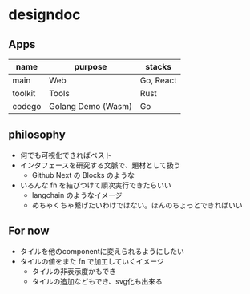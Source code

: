 # designdoc
## Apps
| name | purpose | stacks |
| - | - | - |
| main | Web | Go, React |
| toolkit | Tools | Rust |
| codego | Golang Demo (Wasm) | Go |

## philosophy
- 何でも可視化できればベスト
- インタフェースを研究する文脈で、題材として扱う
  - Github Next の Blocks のような
- いろんな fn を結びつけて順次実行できたらいい
  - langchain のようなイメージ
  - めちゃくちゃ繋げたいわけではない。ほんのちょっとできればいい

## For now
- タイルを他のcomponentに変えられるようにしたい
- タイルの値をまた fn で加工していくイメージ
  - タイルの非表示度かもでき
  - タイルの追加などもでき、svg化も出来る
